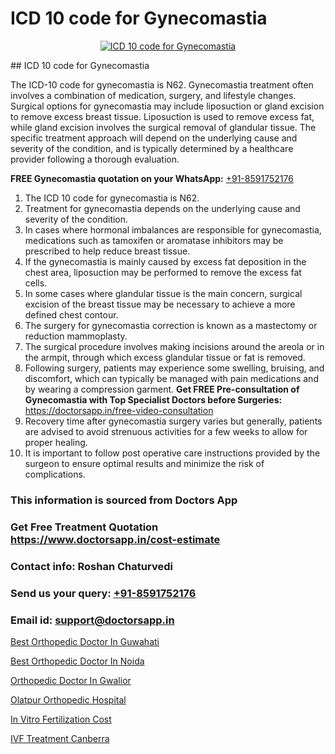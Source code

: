 # ICD 10 code for Gynecomastia

<p align="center">
  <a href="null">
    <img src="null" alt="ICD 10 code for Gynecomastia">
  </a>
</p>
## ICD 10 code for Gynecomastia

The ICD-10 code for gynecomastia is N62. Gynecomastia treatment often involves a combination of medication, surgery, and lifestyle changes. Surgical options for gynecomastia may include liposuction or gland excision to remove excess breast tissue. Liposuction is used to remove excess fat, while gland excision involves the surgical removal of glandular tissue. The specific treatment approach will depend on the underlying cause and severity of the condition, and is typically determined by a healthcare provider following a thorough evaluation.

**FREE Gynecomastia quotation on your WhatsApp:**  [+91-8591752176](https://api.whatsapp.com/send?phone=8591752176)

1) The ICD 10 code for gynecomastia is N62.  
2) Treatment for gynecomastia depends on the underlying cause and severity of the condition. 
3) In cases where hormonal imbalances are responsible for gynecomastia, medications such as tamoxifen or aromatase inhibitors may be prescribed to help reduce breast tissue.
4) If the gynecomastia is mainly caused by excess fat deposition in the chest area, liposuction may be performed to remove the excess fat cells.
5) In some cases where glandular tissue is the main concern, surgical excision of the breast tissue may be necessary to achieve a more defined chest contour.
6) The surgery for gynecomastia correction is known as a mastectomy or reduction mammoplasty.
7) The surgical procedure involves making incisions around the areola or in the armpit, through which excess glandular tissue or fat is removed.
8) Following surgery, patients may experience some swelling, bruising, and discomfort, which can typically be managed with pain medications and by wearing a compression garment.
**Get FREE Pre-consultation of Gynecomastia with Top Specialist Doctors before Surgeries:** https://doctorsapp.in/free-video-consultation
9) Recovery time after gynecomastia surgery varies but generally, patients are advised to avoid strenuous activities for a few weeks to allow for proper healing.
10) It is important to follow post operative care instructions provided by the surgeon to ensure optimal results and minimize the risk of complications.

### This information is sourced from Doctors App 
### Get Free Treatment Quotation https://www.doctorsapp.in/cost-estimate
### Contact info: Roshan Chaturvedi 
### Send us your query: [+91-8591752176](https://api.whatsapp.com/send?phone=8591752176) 
### Email id: support@doctorsapp.in

[Best Orthopedic Doctor In Guwahati](https://www.linkedin.com/pulse/best-orthopedic-doctor-guwahati-knee-replacement-treatment-w96se?trackingId=bpmLcR1Hf4M2l52g4JnXHg%3D%3D&lipi=urn%3Ali%3Apage%3Ad_flagship3_company_admin%3BII%2FSNcWiSiigR90SV5cfEQ%3D%3D)

[Best Orthopedic Doctor In Noida](https://www.linkedin.com/pulse/best-orthopedic-doctor-noida-doctorsapp-chittagong-amaue?trackingId=JAPdyUOE9TwT6UE3wtmroQ%3D%3D&lipi=urn%3Ali%3Apage%3Ad_flagship3_company_admin%3BK7pDwyqSQgabgpAl1%2Bo97w%3D%3D)

[Orthopedic Doctor In Gwalior](https://medium.com/@vimalrana22/orthopedic-doctor-in-gwalior-db56315fa585)

[Olatpur Orthopedic Hospital](https://medium.com/@manish632504/olatpur-orthopedic-hospital-e57f043c01d2)

[In Vitro Fertilization Cost](https://doctors-apps.github.io/doctorsapp/in-vitro-fertilization-cost)

[IVF Treatment Canberra](https://doctors-apps.github.io/doctorsapp/ivf-treatment-canberra)

